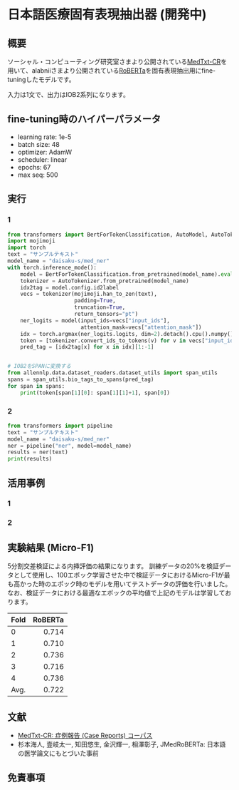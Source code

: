 # 日本語医療固有表現抽出器 (開発中)

## 概要

ソーシャル・コンピューティング研究室さまより公開されている[MedTxt-CR](https://sociocom.naist.jp/medtxt/cr/)を用いて、alabniiさまより公開されている[RoBERTa](https://huggingface.co/alabnii/jmedroberta-base-sentencepiece-vocab50000)を固有表現抽出用にfine-tuningしたモデルです。

入力は1文で、出力はIOB2系列になります。


## fine-tuning時のハイパーパラメータ

- learning rate: 1e-5
- batch size: 48
- optimizer: AdamW
- scheduler: linear
- epochs: 67
- max seq: 500

## 実行

### 1

```python
from transformers import BertForTokenClassification, AutoModel, AutoTokenizer
import mojimoji
import torch
text = "サンプルテキスト"
model_name = "daisaku-s/med_ner"
with torch.inference_mode():
    model = BertForTokenClassification.from_pretrained(model_name).eval()
    tokenizer = AutoTokenizer.from_pretrained(model_name)
    idx2tag = model.config.id2label
    vecs = tokenizer(mojimoji.han_to_zen(text), 
                     padding=True, 
                     truncation=True, 
                     return_tensors="pt")
    ner_logits = model(input_ids=vecs["input_ids"], 
                       attention_mask=vecs["attention_mask"])
    idx = torch.argmax(ner_logits.logits, dim=2).detach().cpu().numpy().tolist()[0]
    token = [tokenizer.convert_ids_to_tokens(v) for v in vecs["input_ids"]][0][1:-1]
    pred_tag = [idx2tag[x] for x in idx][1:-1]


# IOB2をSPANに変換する
from allennlp.data.dataset_readers.dataset_utils import span_utils
spans = span_utils.bio_tags_to_spans(pred_tag)
for span in spans:
    print(token[span[1][0]: span[1][1]+1], span[0])
```

### 2

```python
from transformers import pipeline
text = "サンプルテキスト"
model_name = "daisaku-s/med_ner"
ner = pipeline("ner", model=model_name)
results = ner(text)
print(results)
```

## 活用事例


### 1

### 2


## 実験結果 (Micro-F1)

5分割交差検証による内挿評価の結果になります。
訓練データの20%を検証データとして使用し、100エポック学習させた中で検証データにおけるMicro-F1が最も高かった時のエポック時のモデルを用いてテストデータの評価を行いました。
なお、検証データにおける最適なエポックの平均値で上記のモデルは学習しております。

|Fold|RoBERTa|
|:---|---:|
|0 |0.714|
|1 |0.710|
|2 |0.736|
|3 |0.716|
|4 |0.736|
|Avg. |0.722|

## 文献
- [MedTxt-CR: 症例報告 (Case Reports) コーパス](https://sociocom.naist.jp/medtxt/cr/)
- 杉本海人, 壹岐太一, 知田悠生, 金沢輝一, 相澤彰子, JMedRoBERTa: 日本語の医学論文にもとづいた事前

## 免責事項

